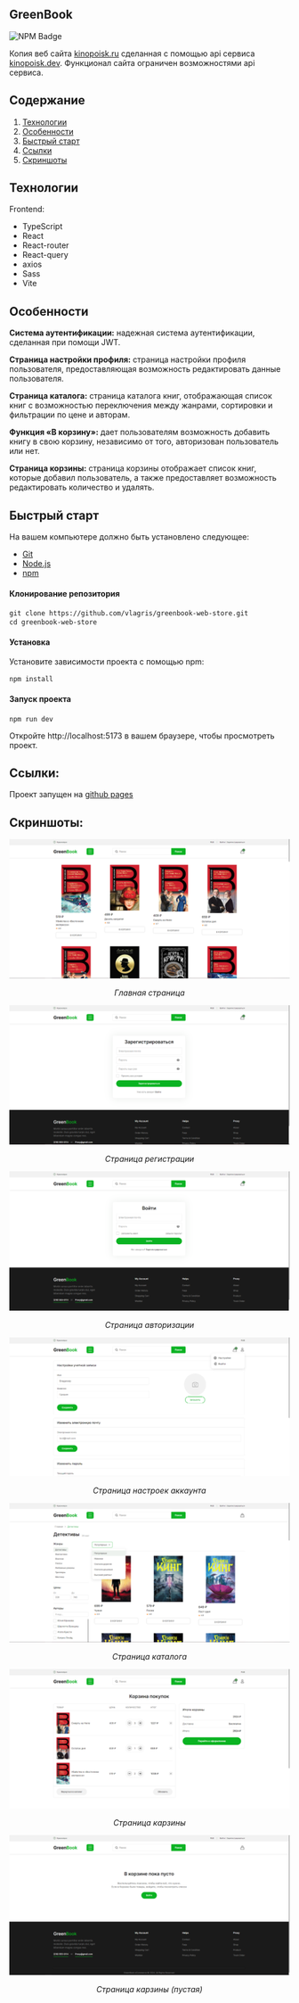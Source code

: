 ## GreenBook

<p>
    <img alt="NPM Badge" src="https://img.shields.io/badge/v10.2.3-green?label=npm&color=blue">
</p>

Копия веб сайта [kinopoisk.ru](https://www.kinopoisk.ru/) сделанная с помощью api сервиса [kinopoisk.dev](https://kinopoisk.dev/). Функционал сайта ограничен возможностями api сервиса.




## Содержание

1. [Технологии](#технологии)
2. [Особенности](#особенности)
3. [Быстрый старт](#быстрый-старт)
3. [Ссылки](#ссылки)
4. [Скриншоты](#скриншоты)



## Технологии
Frontend:
- TypeScript
- React
- React-router
- React-query
- axios
- Sass
- Vite



## Особенности

**Система аутентификации:** надежная система аутентификации, сделанная при помощи JWT.

**Страница настройки профиля:** страница настройки профиля пользователя, предоставляющая возможность редактировать данные пользователя.

**Страница каталога:** страница  каталога книг, отображающая список книг с возможностью переключения между жанрами, сортировки и фильтрации по цене и авторам.

**Функция «В корзину»:** дает пользователям возможность добавить книгу в свою корзину, независимо от того, авторизован пользователь или нет.

**Страница корзины:** страница корзины отображает список книг, которые добавил пользователь, а также предоставляет возможность редактировать количество и удалять.



## Быстрый старт

На вашем компьютере должно быть установлено следующее:
- [Git](https://git-scm.com/)
- [Node.js](https://nodejs.org/en)
- [npm](https://www.npmjs.com/)

#### Клонирование репозитория
```
git clone https://github.com/vlagris/greenbook-web-store.git
cd greenbook-web-store
```

#### Установка
Установите зависимости проекта с помощью npm:
```
npm install
```

#### Запуск проекта
```
npm run dev
```
Откройте http://localhost:5173 в вашем браузере, чтобы просмотреть проект.



## Ссылки:

Проект запущен на [github pages](https://vlagris.github.io/greenbook-web-store/)



## Скриншоты:
<div align="center"> 
  <img alt="Home page" src="https://github.com/vlagris/greenbook-web-store/blob/main/screenshots/home.png">
  <p><i>Главная страница</i></p>
  <img alt="Registration page" src="https://github.com/vlagris/greenbook-web-store/blob/main/screenshots/registration.png">
  <p><i>Страница регистрации</i></p>
  <img alt="Login page" src="https://github.com/vlagris/greenbook-web-store/blob/main/screenshots/login.png">
  <p><i>Страница авторизации</i></p>
<img alt="Account settings page" src="https://github.com/vlagris/greenbook-web-store/blob/main/screenshots/account-settings.png">
  <p><i>Страница настроек аккаунта</i></p>
  <img alt="Catalog page" src="https://github.com/vlagris/greenbook-web-store/blob/main/screenshots/catalog.png">
  <p><i>Страница каталога</i></p>
  <img alt="Cart page" src="https://github.com/vlagris/greenbook-web-store/blob/main/screenshots/cart.png">
  <p><i>Страница карзины</i></p>
  <img alt="Empty cart page" src="https://github.com/vlagris/greenbook-web-store/blob/main/screenshots/empty-cart.png">
  <p><i>Страница карзины (пустая)</i></p>
</div>



